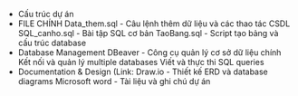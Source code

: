 * Cấu trúc dự án
* FILE CHÍNH
Data_them.sql - Câu lệnh thêm dữ liệu và các thao tác CSDL
SQL_canho.sql - Bài tập SQL cơ bản
TaoBang.sql - Script tạo bảng và cấu trúc database
* Database Management 
DBeaver - Công cụ quản lý cơ sở dữ liệu chính
Kết nối và quản lý multiple databases
Viết và thực thi SQL queries
* Documentation & Design (Link: [
](https://drive.google.com/drive/folders/1DbsD4cABYjtfIbaENBqCeBBIX3Rvy6yP?usp=drive_link)
Draw.io - Thiết kế ERD và database diagrams
Microsoft word - Tài liệu và ghi chú dự án
